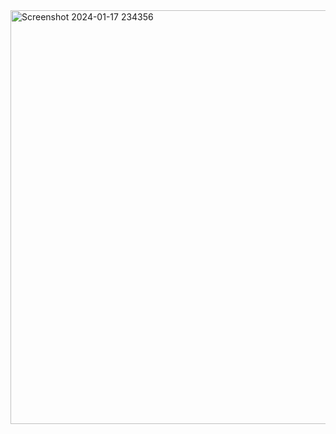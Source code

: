 <img width="662" alt="Screenshot 2024-01-17 234356" src="https://github.com/JeffreyField123/Real-Italian-Pizza-Parlor-Website/assets/135449242/e18f22c1-0077-4ad3-877c-524a5c633587">
